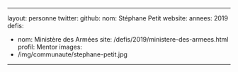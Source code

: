 ---
layout: personne
twitter: 
github: 
nom: Stéphane Petit
website:
annees: 2019
defis: 
  - nom: Ministère des Armées
    site: /defis/2019/ministere-des-armees.html
profil: Mentor
images: 
  - /img/communaute/stephane-petit.jpg
  ---
